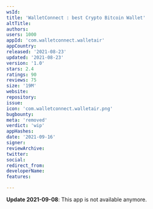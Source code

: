 ```yaml
---
wsId: 
title: 'WalletConnect : best Crypto Bitcoin Wallet'
altTitle: 
authors: 
users: 1000
appId: 'com.walletconnect.walletair'
appCountry: 
released: '2021-08-23'
updated: '2021-08-23'
version: '1.0'
stars: 2.4
ratings: 90
reviews: 75
size: '19M'
website: 
repository: 
issue: 
icon: 'com.walletconnect.walletair.png'
bugbounty: 
meta: 'removed'
verdict: 'wip'
appHashes: 
date: '2021-09-16'
signer: 
reviewArchive: 
twitter: 
social: 
redirect_from: 
developerName: 
features: 

---
```


**Update 2021-09-08**: This app is not available anymore.

